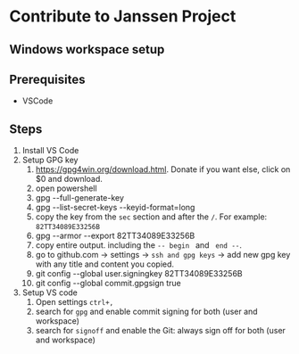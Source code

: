 # Contribute to Janssen Project

## Windows workspace setup

## Prerequisites

- VSCode

## Steps

1. Install VS Code
2. Setup GPG key
   1. https://gpg4win.org/download.html. Donate if you want else, click on $0 and download.
   2. open powershell
   3. gpg --full-generate-key
   4. gpg --list-secret-keys --keyid-format=long
   5. copy the key from the `sec` section and after the `/`. For example: `82TT34089E33256B`
   6. gpg --armor --export 82TT34089E33256B
   7. copy entire output. including the `-- begin ` and ` end --`. 
   8. go to github.com -> settings -> `ssh and gpg keys` -> add new gpg key with any title and content you copied.
   9. git config --global user.signingkey 82TT34089E33256B
   10. git config --global commit.gpgsign true
3. Setup VS code
   1. Open settings `ctrl+,`
   2. search for `gpg` and enable commit signing for both (user and workspace)
   3. search for `signoff` and enable the Git: always sign off for both (user and workspace)
